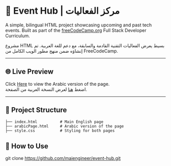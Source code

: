 # 🎉 Event Hub | مركز الفعاليات

A simple, bilingual HTML project showcasing upcoming and past tech events. Built as part of the [freeCodeCamp.org](https://www.freecodecamp.org/) Full Stack Developer Curriculum.

مشروع HTML بسيط يعرض الفعاليات التقنية القادمة والسابقة، مع دعم للغة العربية. تم إنشاؤه ضمن منهج مطور الويب الكامل من FreeCodeCamp.

---

## 🌐 Live Preview

Click [Here](arabicPage.html) to view the Arabic version of the page.  
اضغط [هنا](arabicPage.html) لعرض النسخة العربية من الصفحة.

---

## 📁 Project Structure

```plaintext
├── index.html          # Main English page
├── arabicPage.html     # Arabic version of the page
├── style.css           # Styling for both pages
```
## 🚀 How to Use
git clone https://github.com/maiengineer/event-hub.git
